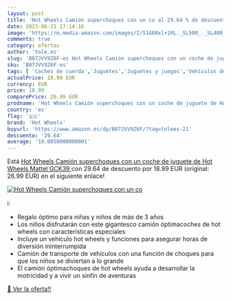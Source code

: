 ```yaml
---
layout: post
title: 'Hot Wheels Camión superchoques con un co al 29.64 % de descuento'
date: 2021-06-21 17:14:16
image: 'https://m.media-amazon.com/images/I/51G6Rxl+1RL._SL500_._SL400_.jpg'
comments: true
category: ofertas
author: 'tole.es'
slug: 'B07JVV9Z6F-es Hot Wheels Camión superchoques con un coche de juguete de...'
sku: 'B07JVV9Z6F-es'
tags: [ 'Coches de cuerda','Juguetes','Juguetes y juegos','Vehículos de juguete para niños','hot wheels','mattel', ]
actualPrice: 18.99 EUR
currency: EUR
price: 18.99
comparePrice: 26.99 EUR
prodname: 'Hot Wheels Camión superchoques con un coche de juguete de Hot Wheels  Mattel GCK39 '
country: 'es'
flag: '🇪🇸'
brand: 'Hot Wheels'
buyurl: 'https://www.amazon.es/dp/B07JVV9Z6F/?tag=tolees-21'
descuento: '29.64'
average: '19.0050000000001'
---
```


Está [Hot Wheels Camión superchoques con un coche de juguete de Hot Wheels  Mattel GCK39 ](https://www.amazon.es/dp/B07JVV9Z6F/?tag=tolees-21) con 29.64 de descuento por 18.99 EUR (original: 26.99 EUR) en el siguiente enlace!

[![Hot Wheels Camión superchoques con un co](https://m.media-amazon.com/images/I/51G6Rxl+1RL._SL500_._SL400_.jpg)](https://www.amazon.es/dp/B07JVV9Z6F/?tag=tolees-21)

ℹ️:

- Regalo óptimo para niñas y niños de más de 3 años
- Los niños disfrutarán con este gigantesco camión óptimacoches de hot wheels con características especiales
- Incluye un vehículo hot wheels y funciones para asegurar horas de diversión ininterrumpida
- Camión de transporte de vehículos con una función de choques para que los niños se diviertan a lo grande
- El camión óptimachoques de hot wheels ayuda a desarrollar la motricidad y a vivir un sinfín de aventuras

[🛒 Ver la oferta!!](https://www.amazon.es/dp/B07JVV9Z6F/?tag=tolees-21)
